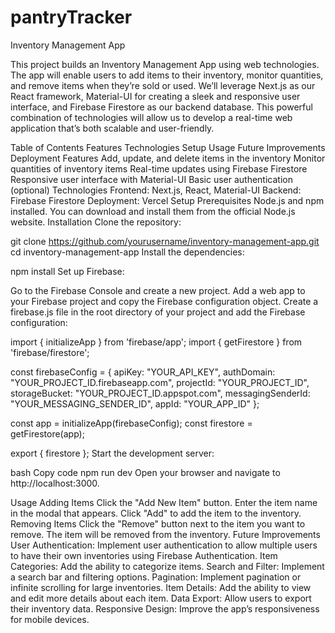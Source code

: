 # pantryTracker
Inventory Management App

This project builds an Inventory Management App using  web technologies. The app will enable users to add items to their inventory, monitor quantities, and remove items when they’re sold or used. We’ll leverage Next.js as our React framework, Material-UI for creating a sleek and responsive user interface, and Firebase Firestore as our backend database. This powerful combination of technologies will allow us to develop a real-time web application that’s both scalable and user-friendly.

Table of Contents
Features
Technologies
Setup
Usage
Future Improvements
Deployment
Features
Add, update, and delete items in the inventory
Monitor quantities of inventory items
Real-time updates using Firebase Firestore
Responsive user interface with Material-UI
Basic user authentication (optional)
Technologies
Frontend: Next.js, React, Material-UI
Backend: Firebase Firestore
Deployment: Vercel
Setup
Prerequisites
Node.js and npm installed. You can download and install them from the official Node.js website.
Installation
Clone the repository:


git clone https://github.com/yourusername/inventory-management-app.git
cd inventory-management-app
Install the dependencies:


npm install
Set up Firebase:

Go to the Firebase Console and create a new project.
Add a web app to your Firebase project and copy the Firebase configuration object.
Create a firebase.js file in the root directory of your project and add the Firebase configuration:

import { initializeApp } from 'firebase/app';
import { getFirestore } from 'firebase/firestore';

const firebaseConfig = {
  apiKey: "YOUR_API_KEY",
  authDomain: "YOUR_PROJECT_ID.firebaseapp.com",
  projectId: "YOUR_PROJECT_ID",
  storageBucket: "YOUR_PROJECT_ID.appspot.com",
  messagingSenderId: "YOUR_MESSAGING_SENDER_ID",
  appId: "YOUR_APP_ID"
};

const app = initializeApp(firebaseConfig);
const firestore = getFirestore(app);

export { firestore };
Start the development server:

bash
Copy code
npm run dev
Open your browser and navigate to http://localhost:3000.

Usage
Adding Items
Click the "Add New Item" button.
Enter the item name in the modal that appears.
Click "Add" to add the item to the inventory.
Removing Items
Click the "Remove" button next to the item you want to remove.
The item will be removed from the inventory.
Future Improvements
User Authentication: Implement user authentication to allow multiple users to have their own inventories using Firebase Authentication.
Item Categories: Add the ability to categorize items.
Search and Filter: Implement a search bar and filtering options.
Pagination: Implement pagination or infinite scrolling for large inventories.
Item Details: Add the ability to view and edit more details about each item.
Data Export: Allow users to export their inventory data.
Responsive Design: Improve the app’s responsiveness for mobile devices.

